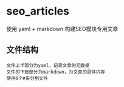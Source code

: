 # seo_articles
使用 yaml + markdown 构建SEO模块专用文章 

## 文件结构
    文件上半部分为yaml，记录文章的元数据
    文件的下班部分为markdown，为文章的具体内容
    使用6个#来分割文件
